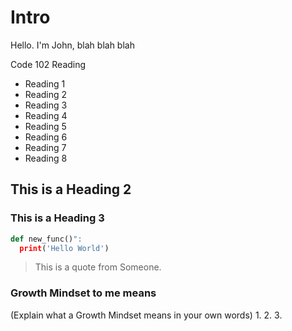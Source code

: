 # Intro
Hello. I'm John, blah blah blah

Code 102 Reading

- Reading 1
- Reading 2
- Reading 3
- Reading 4
- Reading 5
- Reading 6
- Reading 7
- Reading 8

## This is a Heading 2
### This is a Heading 3

```python
def new_func()":
  print('Hello World')
```
> This is a quote from Someone. 

### Growth Mindset to me means
(Explain what a Growth Mindset means in your own words)
1.
2.
3.




